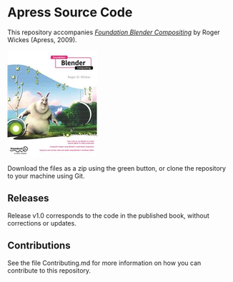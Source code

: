 # Apress Source Code

This repository accompanies [*Foundation Blender Compositing*](http://www.apress.com/9781430219767) by Roger Wickes (Apress, 2009).

![Cover image](9781430219767.jpg)

Download the files as a zip using the green button, or clone the repository to your machine using Git.

## Releases

Release v1.0 corresponds to the code in the published book, without corrections or updates.

## Contributions

See the file Contributing.md for more information on how you can contribute to this repository.
